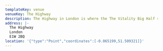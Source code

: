 ```yaml
---
templateKey: venue
venueKey: The Highway
description: The Highway in London is where the The Vitality Big Half starts
address: |-
  The Highway
  London
  E1W 2BQ
location: '{"type":"Point","coordinates":[-0.065199,51.509321]}'
---
```




